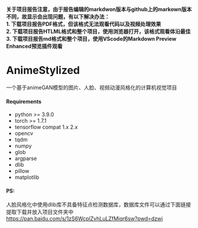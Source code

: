 **关于项目报告注意，由于报告编辑的markdwon版本与github上的markown版本不同，故显示会出现问题，有以下解决办法：**  
**1. 下载项目报告PDF格式，但该格式无法观看代码以及视频处理效果**  
**2. 下载项目报告HTLML格式和整个项目，使用浏览器打开，该格式观看体沿最佳**  
**3. 下载项目报告md格式和整个项目，使用VScode的Markdown Preview Enhanced预览插件观看**  

# AnimeStylized
一个基于animeGAN模型的图片、人脸、视频动漫风格化的计算机视觉项目

#### Requirements
- python >= 3.9.0
- torch >= 1.7.1
- tensorflow compat 1.x 2.x
- opencv
- tqdm
- numpy
- glob
- argparse
- dlib
- pillow
- matplotlib
#### PS:
人脸风格化中使用dlib库不具备特征点检测数据库，数据库文件可以通过下面链接提取下载并放入项目文件夹中
https://pan.baidu.com/s/1zS6WcplZvhLuLZfMiqr6sw?pwd=dzwj 
